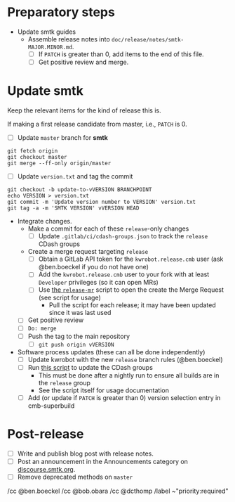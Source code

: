 <!--
This template is for tracking a release of smtk. Please replace the
following strings with the associated values:

  - `VERSION`: e.g. yy.mm.n
  - `MAJOR`: e.g. yy is the year
  - `MINOR`: e.g. mm is the month
  - `PATCH`: e.g. the release sequence number (start at 0)
  - `BRANCHPOINT`: The commit where the release should be started

Please remove this comment.
-->

# Preparatory steps

  - Update smtk guides
    - Assemble release notes into `doc/release/notes/smtk-MAJOR.MINOR.md`.
      - [ ] If `PATCH` is greater than 0, add items to the end of this file.
      - [ ] Get positive review and merge.

# Update smtk

Keep the relevant items for the kind of release this is.

If making a first release candidate from master, i.e., `PATCH` is 0.

  - [ ] Update `master` branch for **smtk**
```
git fetch origin
git checkout master
git merge --ff-only origin/master
```
  - [ ] Update `version.txt` and tag the commit
```
git checkout -b update-to-vVERSION BRANCHPOINT
echo VERSION > version.txt
git commit -m 'Update version number to VERSION' version.txt
git tag -a -m 'SMTK VERSION' vVERSION HEAD
```

  - Integrate changes.
    - Make a commit for each of these `release`-only changes
      - [ ] Update `.gitlab/ci/cdash-groups.json` to track the `release` CDash groups
    - Create a merge request targeting `release`
      - [ ] Obtain a GitLab API token for the `kwrobot.release.cmb` user (ask @ben.boeckel if you do not have one)
      - [ ] Add the `kwrobot.release.cmb` user to your fork with at least `Developer` privileges (so it can open MRs)
      - [ ] Use [the `release-mr`][release-mr] script to open the create the Merge Request (see script for usage)
        - Pull the script for each release; it may have been updated since it was last used
    - [ ] Get positive review
    - [ ] `Do: merge`
    - [ ] Push the tag to the main repository
      - [ ] `git push origin vVERSION`

  - Software process updates (these can all be done independently)
    - [ ] Update kwrobot with the new `release` branch rules (@ben.boeckel)
    - [ ] Run [this script][cdash-update-groups] to update the CDash groups
      - This must be done after a nightly run to ensure all builds are in the `release` group
      - See the script itself for usage documentation
    - [ ] Add (or update if `PATCH` is greater than 0) version selection entry in cmb-superbuild

[release-mr]: https://gitlab.kitware.com/utils/release-utils/-/blob/master/release-mr.py
[cdash-update-groups]: https://gitlab.kitware.com/utils/cdash-utils/-/blob/master/cdash-update-groups.py

# Post-release

  - [ ] Write and publish blog post with release notes.
  - [ ] Post an announcement in the Announcements category on
        [discourse.smtk.org](https://discourse.kitware.com/c/smtk/).
  - [ ] Remove deprecated methods on `master`

/cc @ben.boeckel
/cc @bob.obara
/cc @dcthomp
/label ~"priority:required"
